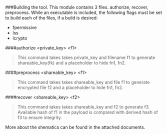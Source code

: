 
###Building the tool.
This module contains 3 files. authorize, recover, preprocess.
While an executable is included, the following flags must be set to build each of the files, if a build is desired:
* fpermissive
* lss
* lcrypto

####authorize \<private_key\> \<f1\>
>This command takes takes private_key and filename f1 to generate shareable_key(fk) and a placeholder to hide fn1, fn2.

####preprocess \<shareable_key\> \<f1\>
>This command takes takes shareable_key and file f1 to generate encrypted file f2 and a placeholder to hide fn1, fn2.

####recover \<shareable_key\> \<f2\>
>This command takes takes shareable_key and f2 to generate f3. Available hash of f1 in the payload is compared with derived hash of f3 to ensure integrity.

More about the shematics can be found in the attached documents.
